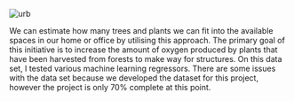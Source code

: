 
![urb](https://user-images.githubusercontent.com/85513416/190898128-218b4f3b-0283-4b8c-b02f-739361679c29.png)

We can estimate how many trees and plants we can fit into the available spaces in our home or office by utilising this approach. The primary goal of this initiative is to increase the amount of oxygen produced by plants that have been harvested from forests to make way for structures.
On this data set, I tested various machine learning regressors.
There are some issues with the data set because we developed the dataset for this project, however the project is only 70% complete at this point.
